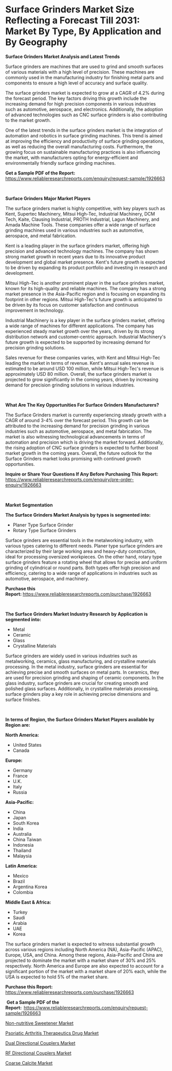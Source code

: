 <p><h1>Surface Grinders Market Size Reflecting a Forecast Till 2031: Market By Type, By Application and By Geography</h1></p><p><strong>Surface Grinders Market Analysis and Latest Trends</strong></p>
<p><p>Surface grinders are machines that are used to grind and smooth surfaces of various materials with a high level of precision. These machines are commonly used in the manufacturing industry for finishing metal parts and components to ensure a high level of accuracy and surface quality.</p><p>The surface grinders market is expected to grow at a CAGR of 4.2% during the forecast period. The key factors driving this growth include the increasing demand for high precision components in various industries such as automotive, aerospace, and electronics. Additionally, the adoption of advanced technologies such as CNC surface grinders is also contributing to the market growth.</p><p>One of the latest trends in the surface grinders market is the integration of automation and robotics in surface grinding machines. This trend is aimed at improving the efficiency and productivity of surface grinding operations, as well as reducing the overall manufacturing costs. Furthermore, the growing focus on sustainable manufacturing practices is also influencing the market, with manufacturers opting for energy-efficient and environmentally friendly surface grinding machines.</p></p>
<p><strong>Get a Sample PDF of the Report:&nbsp;</strong> <a href="https://www.reliableresearchreports.com/enquiry/request-sample/1926663">https://www.reliableresearchreports.com/enquiry/request-sample/1926663</a></p>
<p>&nbsp;</p>
<p><strong>Surface Grinders Major Market Players</strong></p>
<p><p>The surface grinders market is highly competitive, with key players such as Kent, Supertec Machinery, Mitsui High-Tec, Industrial Machinery, DCM Tech, Kaite, Clausing Industrial, PROTH Industrial, Lagun Machinery, and Amada Machine Tools. These companies offer a wide range of surface grinding machines used in various industries such as automotive, aerospace, and metal fabrication.</p><p>Kent is a leading player in the surface grinders market, offering high precision and advanced technology machines. The company has shown strong market growth in recent years due to its innovative product development and global market presence. Kent's future growth is expected to be driven by expanding its product portfolio and investing in research and development.</p><p>Mitsui High-Tec is another prominent player in the surface grinders market, known for its high-quality and reliable machines. The company has a strong market presence in the Asia-Pacific region and is focusing on expanding its footprint in other regions. Mitsui High-Tec's future growth is anticipated to be driven by its focus on customer satisfaction and continuous improvement in technology.</p><p>Industrial Machinery is a key player in the surface grinders market, offering a wide range of machines for different applications. The company has experienced steady market growth over the years, driven by its strong distribution network and customer-centric approach. Industrial Machinery's future growth is expected to be supported by increasing demand for precision grinding solutions.</p><p>Sales revenue for these companies varies, with Kent and Mitsui High-Tec leading the market in terms of revenue. Kent's annual sales revenue is estimated to be around USD 100 million, while Mitsui High-Tec's revenue is approximately USD 80 million. Overall, the surface grinders market is projected to grow significantly in the coming years, driven by increasing demand for precision grinding solutions in various industries.</p></p>
<p>&nbsp;</p>
<p><strong>What Are The Key Opportunities For Surface Grinders Manufacturers?</strong></p>
<p><p>The Surface Grinders market is currently experiencing steady growth with a CAGR of around 3-4% over the forecast period. This growth can be attributed to the increasing demand for precision grinding in various industries such as automotive, aerospace, and metal fabrication. The market is also witnessing technological advancements in terms of automation and precision which is driving the market forward. Additionally, the rising adoption of CNC surface grinders is expected to further boost market growth in the coming years. Overall, the future outlook for the Surface Grinders market looks promising with continued growth opportunities.</p></p>
<p><strong>Inquire or Share Your Questions If Any Before Purchasing This Report:</strong> <a href="https://www.reliableresearchreports.com/enquiry/pre-order-enquiry/1926663">https://www.reliableresearchreports.com/enquiry/pre-order-enquiry/1926663</a></p>
<p>&nbsp;</p>
<p><strong>Market Segmentation</strong></p>
<p><strong>The Surface Grinders Market Analysis by types is segmented into:</strong></p>
<p><ul><li>Planer Type Surface Grinder</li><li>Rotary Type Surface Grinders</li></ul></p>
<p><p>Surface grinders are essential tools in the metalworking industry, with various types catering to different needs. Planer type surface grinders are characterized by their large working area and heavy-duty construction, ideal for processing oversized workpieces. On the other hand, rotary type surface grinders feature a rotating wheel that allows for precise and uniform grinding of cylindrical or round parts. Both types offer high precision and efficiency, catering to a wide range of applications in industries such as automotive, aerospace, and machinery.</p></p>
<p><strong>Purchase this Report:&nbsp;</strong><a href="https://www.reliableresearchreports.com/purchase/1926663">https://www.reliableresearchreports.com/purchase/1926663</a></p>
<p>&nbsp;</p>
<p><strong>The Surface Grinders Market Industry Research by Application is segmented into:</strong></p>
<p><ul><li>Metal</li><li>Ceramic</li><li>Glass</li><li>Crystalline Materials</li></ul></p>
<p><p>Surface grinders are widely used in various industries such as metalworking, ceramics, glass manufacturing, and crystalline materials processing. In the metal industry, surface grinders are essential for achieving precise and smooth surfaces on metal parts. In ceramics, they are used for precision grinding and shaping of ceramic components. In the glass industry, surface grinders are crucial for creating smooth and polished glass surfaces. Additionally, in crystalline materials processing, surface grinders play a key role in achieving precise dimensions and surface finishes.</p></p>
<p>&nbsp;</p>
<p><strong>In terms of Region, the Surface Grinders Market Players available by Region are:</strong></p>
<p>
    <p> <strong> North America: </strong>
        <ul>
            <li>United States</li>
            <li>Canada</li>
        </ul>
        </p> 
    <p> <strong> Europe: </strong>
        <ul>
            <li>Germany</li>
            <li>France</li>
            <li>U.K.</li>
            <li>Italy</li>
            <li>Russia</li>
        </ul>
        </p> 
    <p> <strong> Asia-Pacific: </strong>
        <ul>
            <li>China</li>
            <li>Japan</li>
            <li>South Korea</li>
            <li>India</li>
            <li>Australia</li>
            <li>China Taiwan</li>
            <li>Indonesia</li>
            <li>Thailand</li>
            <li>Malaysia</li>
        </ul>
        </p> 
    <p> <strong> Latin America: </strong>
        <ul>
            <li>Mexico</li>
            <li>Brazil</li>
            <li>Argentina Korea</li>
            <li>Colombia</li>
        </ul>
        </p> 
    <p> <strong> Middle East & Africa: </strong>
        <ul>
            <li>Turkey</li>
            <li>Saudi</li>
            <li>Arabia</li>
            <li>UAE</li>
            <li>Korea</li>
        </ul>
    </p>
    </p>
<p><p>The surface grinders market is expected to witness substantial growth across various regions including North America (NA), Asia-Pacific (APAC), Europe, USA, and China. Among these regions, Asia-Pacific and China are projected to dominate the market with a market share of 30% and 25% respectively. North America and Europe are also expected to account for a significant portion of the market with a market share of 20% each, while the USA is expected to hold 5% of the market share.</p></p>
<p><strong>Purchase this Report: </strong><a href="https://www.reliableresearchreports.com/purchase/1926663">https://www.reliableresearchreports.com/purchase/1926663</a></p>
<p>&nbsp;<strong>Get a Sample PDF of the Report:&nbsp;&nbsp;</strong><a href="https://www.reliableresearchreports.com/enquiry/request-sample/1926663">https://www.reliableresearchreports.com/enquiry/request-sample/1926663</a></p>
<p><strong></strong></p>
<p><p><a href="https://acidic-farm-354.notion.site/Non-nutritive-Sweetener-Market-Insights-Market-Players-and-Forecast-Till-2031-18630db0553b409bb509eb8d0519164f">Non-nutritive Sweetener Market</a></p><p><a href="https://acidic-farm-354.notion.site/Psoriatic-Arthritis-Therapeutics-Drug-Market-Furnish-Information-about-Market-Size-Market-Share-Ma-515f78e9a0924d0fbe93d00cb07a8f28">Psoriatic Arthritis Therapeutics Drug Market</a></p><p><a href="https://view.publitas.com/reportprime-1/dual-directional-couplers-market-size-market-trends-and-growth-outlook-forecasted-for-period-from-2024-to-2031/">Dual Directional Couplers Market</a></p><p><a href="https://view.publitas.com/reportprime-1/rf-directional-couplers-market-challenges-opportunities-and-growth-drivers-and-major-market-players-forecasted-for-period-from-2024-2031/">RF Directional Couplers Market</a></p><p><a href="https://glittery-fuchsia-86a.notion.site/Coarse-Calcite-Market-Dynamics-2024-2031-Also-about-Its-Market-Trends-Projections-and-Opportuniti-26af4bf226c64d58b6bd6fc84caa60e0">Coarse Calcite Market</a></p></p>